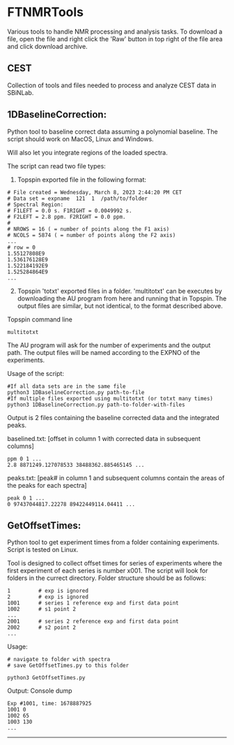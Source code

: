 # FTNMRTools

Various tools to handle NMR processing and analysis tasks.
To download a file, open the file and right click the 'Raw' button in top right of the file area and click download archive.

## CEST

Collection of tools and files needed to process and analyze CEST data in SBiNLab.

## 1DBaselineCorrection:

Python tool to baseline correct data assuming a polynomial baseline. The script should work on MacOS, Linux and Windows.

Will also let you integrate regions of the loaded spectra.

The script can read two file types:
1) Topspin exported file in the following format:

```
# File created = Wednesday, March 8, 2023 2:44:20 PM CET
# Data set = expname  121  1  /path/to/folder
# Spectral Region:
# F1LEFT = 0.0 s. F1RIGHT = 0.0049992 s.
# F2LEFT = 2.8 ppm. F2RIGHT = 0.0 ppm.
#
# NROWS = 16 ( = number of points along the F1 axis)
# NCOLS = 5874 ( = number of points along the F2 axis)
...
# row = 0
1.55127808E9
1.536176128E9
1.522184192E9
1.525284864E9
...
```

2) Topspin 'totxt' exported files in a folder. 'multitotxt' can be executes by downloading the AU program from here and running that in Topspin. The output files are similar, but not identical, to the format described above.

Topspin command line
```
multitotxt
```
The AU program will ask for the number of experiments and the output path. The output files will be named according to the EXPNO of the experiments.

Usage of the script:
```
#If all data sets are in the same file
python3 1DBaselineCorrection.py path-to-file
#If multiple files exported using multitotxt (or totxt many times)
python3 1DBaselineCorrection.py path-to-folder-with-files
```
Output is 2 files containing the baseline corrected data and the integrated peaks.

baselined.txt: [offset in column 1 with corrected data in subsequent columns]
```
ppm 0 1 ...
2.8 8871249.127078533 38488362.885465145 ...
```

peaks.txt: [peak# in column 1 and subsequent columns contain the areas of the peaks for each spectra]
```
peak 0 1 ... 
0 97437044817.22278 89422449114.04411 ...
```
## GetOffsetTimes:

Python tool to get experiment times from a folder containing experiments. Script is tested on Linux.

Tool is designed to collect offset times for series of experiments where the first experiment of each series is number x001. The script will look for folders in the currect directory.
Folder structure should be as follows:
```
1         # exp is ignored
2         # exp is ignored
1001      # series 1 reference exp and first data point
1002      # s1 point 2
...
2001      # series 2 reference exp and first data point
2002      # s2 point 2
...
```

Usage:
```
# navigate to folder with spectra
# save GetOffsetTimes.py to this folder

python3 GetOffsetTimes.py
```

Output: Console dump
```
Exp #1001, time: 1678887925
1001 0
1002 65
1003 130
...
```

------
